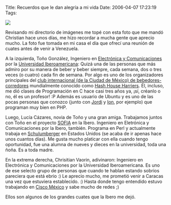 Title: Recuerdos que le dan alegría a mi vida
Date: 2006-04-07 17:23:19
Tags: 

<a target="_blank" href="http://www.damog.net/files/pics/hashers.png"><img src="http://www.damog.net/files/pics/hashers-mini.png"/></a>
<p align="left">Revisando mi directorio de imágenes me topé con esta foto que me mandó Christian hace unos días, me hizo recordar a mucha gente que aprecio mucho. La foto fue tomada en mi casa el día que ofrecí una reunión de cuates antes de venir a Venezuela.</p>
<p align="left">A la izquierda, Toño González, Ingeniero en <a target="_blank" href="http://www.ie.uia.mx/">Electrónica y Comunicaciones</a> por la <a target="_blank" href="http://www.uia.mx/">Universidad Iberoamericana</a>: Quizá una de las personas que más admiro por su manera de beber y beber siempre, cada semana, dos o tres veces (o cuatro) cada fin de semana. Por algo es uno de los organizadores principales del <a target="_blank" href="http://www.mchhh.com/">club internacional (de la Ciudad de México) de bebedores-corredores</a> mundialmente conocido como <a target="_blank" href="http://en.wikipedia.org/wiki/Hash_House_Harriers">Hash House Harriers</a>. Él, incluso, me dió clases de Programación en C hace casi tres años ya, ¡sí, créanlo o no, él es un profesor! :P Además es usuario de Ubuntu y es uno de las pocas personas que conozco (junto con <a target="_blank" href="http://www.jordi.net">Jordi</a> y <a target="_blank" href="http://ion.gluch.org.mx">Ion</a>, por ejemplo) que programan muy bien en PHP.</p>
<p align="left">Luego, Lucía Cázares, novia de Toño y una gran amiga. Trabajamos juntos con Toño en el proyecto <a target="_blank" href="http://sofia.uia.mx">SOFIA</a> en la Ibero. Ingeniero en Eletrónica y Comunicaciones por la Ibero, también. Programa en Perl y actualmente trabaja en <a target="_blank" href="http://www.schlumberger.com">Schulumberger</a> en Estados Unidos (se acaba de ir apenas hace unos cuantos días). Me gusta mucho platicar con ella cuando tengo oportunidad, fue una alumna de nueves y dieces en la universidad, toda una ñoña. Es a toda madre.</p>En la extrema derecha, Chrisitian Vaorin, adivinaron: Ingeniero en Electrónica y Comunicaciones por la Universidad Iberoamericana. Es uno de ese selecto grupo de personas que cuando te hablan estando sobrios pareciera que está ebrio :) Le aprecio mucho, me prometió venir a Caracas una vez que estuviera establecido. :) Hasta donde tengo entendido estuvo trabajando en <a target="_blank" href="http://www.cisco.com.mx">Cisco México</a> y sabe mucho de redes ;)
<p align="left">Ellos son algunos de los grandes cuates que la Ibero me dejó. </p>
